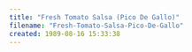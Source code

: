 ```yaml
---
title: "Fresh Tomato Salsa (Pico De Gallo)"
filename: "Fresh-Tomato-Salsa-Pico-De-Gallo"
created: 1989-08-16 15:33:38
---
```

